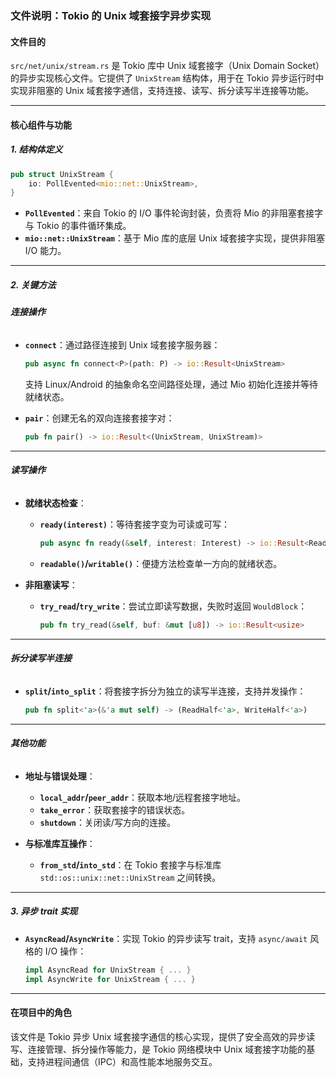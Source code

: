 ### 文件说明：Tokio 的 Unix 域套接字异步实现

#### 文件目的
`src/net/unix/stream.rs` 是 Tokio 库中 Unix 域套接字（Unix Domain Socket）的异步实现核心文件。它提供了 `UnixStream` 结构体，用于在 Tokio 异步运行时中实现非阻塞的 Unix 域套接字通信，支持连接、读写、拆分读写半连接等功能。

---

#### 核心组件与功能

##### 1. **结构体定义**
```rust
pub struct UnixStream {
    io: PollEvented<mio::net::UnixStream>,
}
```
- **`PollEvented`**：来自 Tokio 的 I/O 事件轮询封装，负责将 Mio 的非阻塞套接字与 Tokio 的事件循环集成。
- **`mio::net::UnixStream`**：基于 Mio 库的底层 Unix 域套接字实现，提供非阻塞 I/O 能力。

---

##### 2. **关键方法**

###### **连接操作**
- **`connect`**：通过路径连接到 Unix 域套接字服务器：
  ```rust
  pub async fn connect<P>(path: P) -> io::Result<UnixStream>
  ```
  支持 Linux/Android 的抽象命名空间路径处理，通过 Mio 初始化连接并等待就绪状态。

- **`pair`**：创建无名的双向连接套接字对：
  ```rust
  pub fn pair() -> io::Result<(UnixStream, UnixStream)>
  ```

---

###### **读写操作**
- **就绪状态检查**：
  - **`ready(interest)`**：等待套接字变为可读或可写：
    ```rust
    pub async fn ready(&self, interest: Interest) -> io::Result<Ready>
    ```
  - **`readable()`/`writable()`**：便捷方法检查单一方向的就绪状态。

- **非阻塞读写**：
  - **`try_read`/`try_write`**：尝试立即读写数据，失败时返回 `WouldBlock`：
    ```rust
    pub fn try_read(&self, buf: &mut [u8]) -> io::Result<usize>
    ```

---

###### **拆分读写半连接**
- **`split`/`into_split`**：将套接字拆分为独立的读写半连接，支持并发操作：
  ```rust
  pub fn split<'a>(&'a mut self) -> (ReadHalf<'a>, WriteHalf<'a>)
  ```

---

###### **其他功能**
- **地址与错误处理**：
  - **`local_addr`/`peer_addr`**：获取本地/远程套接字地址。
  - **`take_error`**：获取套接字的错误状态。
  - **`shutdown`**：关闭读/写方向的连接。

- **与标准库互操作**：
  - **`from_std`/`into_std`**：在 Tokio 套接字与标准库 `std::os::unix::net::UnixStream` 之间转换。

---

##### 3. **异步 trait 实现**
- **`AsyncRead`/`AsyncWrite`**：实现 Tokio 的异步读写 trait，支持 `async/await` 风格的 I/O 操作：
  ```rust
  impl AsyncRead for UnixStream { ... }
  impl AsyncWrite for UnixStream { ... }
  ```

---

#### 在项目中的角色
该文件是 Tokio 异步 Unix 域套接字通信的核心实现，提供了安全高效的异步读写、连接管理、拆分操作等能力，是 Tokio 网络模块中 Unix 域套接字功能的基础，支持进程间通信（IPC）和高性能本地服务交互。
